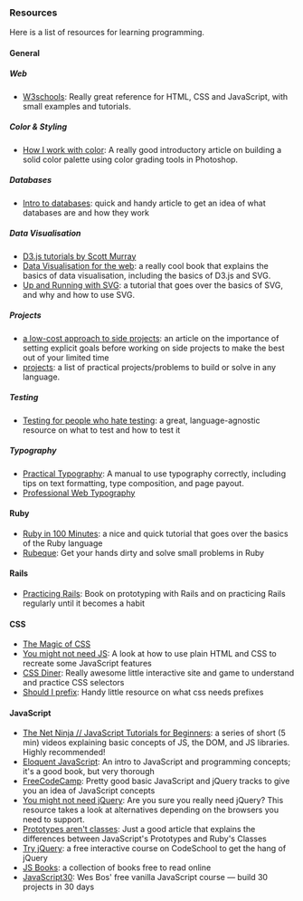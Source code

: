 
### Resources

Here is a list of resources for learning programming.


#### General

##### Web
- [W3schools](http://www.w3schools.com/): Really great reference for HTML, CSS and JavaScript, with small examples and tutorials.

##### Color & Styling

- [How I work with color](https://medium.com/@JustinMezzell/how-i-work-with-color-8439c98ae5ed): A really good introductory article on building a solid color palette using color grading tools in Photoshop.

##### Databases

- [Intro to databases](https://medium.com/@rwilliams_bv/intro-to-databases-for-people-who-dont-know-a-whole-lot-about-them-a64ae9af712): quick and handy article to get an idea of what databases are and how they work

##### Data Visualisation

- [D3.js tutorials by Scott Murray](http://alignedleft.com/tutorials/d3/)
- [Data Visualisation for the web](http://chimera.labs.oreilly.com/books/1230000000345/index.html): a really cool book that explains the basics of data visualisation, including the basics of D3.js and SVG.
- [Up and Running with SVG](http://svgtutorial.com/): a tutorial that goes over the basics of SVG, and why and how to use SVG.

##### Projects

- [a low-cost approach to side projects](https://www.practicingruby.com/articles/low-cost-approach-to-side-projects): an article on the importance of setting explicit goals before working on side projects to make the best out of your limited time
- [projects](https://github.com/karan/Projects): a list of practical projects/problems to build or solve in any language.

##### Testing

- [Testing for people who hate testing](https://eev.ee/blog/2016/08/22/testing-for-people-who-hate-testing/): a great, language-agnostic resource on what to test and how to test it

##### Typography

- [Practical Typography](http://practicaltypography.com/): A manual to use typography correctly, including tips on text formatting, type composition, and page payout.
- [Professional Web Typography](https://prowebtype.com)

#### Ruby

- [Ruby in 100 Minutes](http://tutorials.jumpstartlab.com/projects/ruby_in_100_minutes.html): a nice and quick tutorial that goes over the basics of the Ruby language
- [Rubeque](http://www.rubeque.com/): Get your hands dirty and solve small problems in Ruby

#### Rails
- [Practicing Rails](https://www.justinweiss.com/practicing-rails/): Book on prototyping with Rails and on practicing Rails regularly until it becomes a habit

#### CSS
- [The Magic of CSS](http://adamschwartz.co/magic-of-css)
- [You might not need JS](http://youmightnotneedjs.com/): A look at how to use plain HTML and CSS to recreate some JavaScript features
- [CSS Diner](http://cssdiner.com): Really awesome little interactive site and game to understand and practice CSS selectors
- [Should I prefix](http://shouldiprefix.com/): Handy little resource on what css needs prefixes

#### JavaScript
- [The Net Ninja // JavaScript Tutorials for Beginners](https://www.youtube.com/playlist?list=PL4cUxeGkcC9i9Ae2D9Ee1RvylH38dKuET): a series of short (5 min) videos explaining basic concepts of JS, the DOM, and JS libraries. Highly recommended!
- [Eloquent JavaScript](http://eloquentjavascript.net/): An intro to JavaScript and programming concepts; it's a good book, but very thorough
- [FreeCodeCamp](https://www.freecodecamp.com): Pretty good basic JavaScript and jQuery tracks to give you an idea of JavaScript concepts
- [You might not need jQuery](http://youmightnotneedjquery.com/): Are you sure you really need jQuery? This resource takes a look at alternatives depending on the browsers you need to support.  
- [Prototypes aren't classes](http://raganwald.com/2014/01/19/prototypes-are-not-classes.html): Just a good article that explains the differences between JavaScript's Prototypes and Ruby's Classes
- [Try jQuery](http://try.jquery.com/): a free interactive course on CodeSchool to get the hang of jQuery
- [JS Books](http://jsbooks.revolunet.com/): a collection of books free to read online
- [JavaScript30](https://javascript30.com/): Wes Bos' free vanilla JavaScript course — build 30 projects in 30 days




